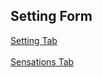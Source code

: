 ## Setting Form ##
[Setting Tab](Setting_Tab.md) <br/><br/>
[Sensations Tab](Sensations_Tab.md) <br/><br/>
